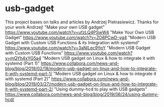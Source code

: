 # usb-gadget

This project bases on talks and articles by Andrzej Pietrasiewicz. Thanks for your work Andrzej!
 "Make your own USB gadget" https://www.youtube.com/watch?v=ufzLQ4PSwW4
 "Make Your Own USB Gadget" https://www.youtube.com/watch?v=ZO8PCwD-yg4
 "Modern USB Gadget with Custom USB Functions & its Integration with systemd" https://www.youtube.com/watch?v=3aNlLec9YqY
 "Modern USB Gadget with Custom USB Functions" https://www.youtube.com/watch?v=mQYh4xYG5a4
 "Modern USB gadget on Linux & how to integrate it with systemd (Part 1)" https://www.collabora.com/news-and-blog/blog/2019/02/18/modern-usb-gadget-on-linux-and-how-to-integrate-it-with-systemd-part-1/
 "Modern USB gadget on Linux & how to integrate it with systemd (Part 2)" https://www.collabora.com/news-and-blog/blog/2019/03/27/modern-usb-gadget-on-linux-and-how-to-integrate-it-with-systemd-part-2/
 "Using dummy-hcd to play with USB gadgets" https://www.collabora.com/news-and-blog/blog/2019/06/24/using-dummy-hcd/
